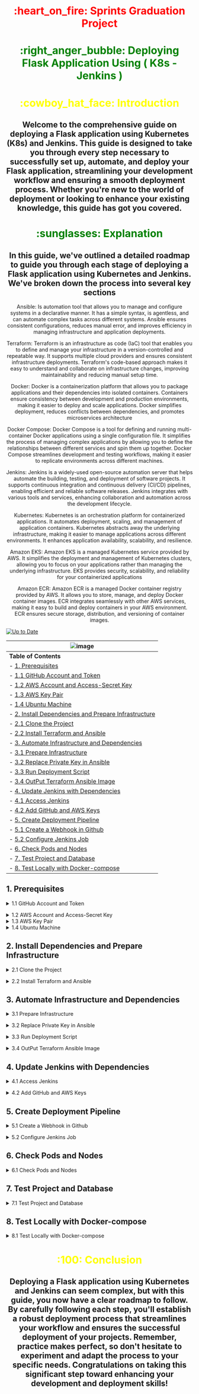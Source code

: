 <div align="center">
  <h1 style="color: red;"> :heart_on_fire: Sprints Graduation Project</h1>
</div>

<div align="center">
  <h1 style="color: green;"> :right_anger_bubble: Deploying Flask Application Using ( K8s - Jenkins )</h1>
</div>

<div align="center">
  <h1 style="color: yellow;"> :cowboy_hat_face: Introduction</h1>
  <h2>Welcome to the comprehensive guide on deploying a Flask application using Kubernetes (K8s) and Jenkins. This guide is designed to take you through every step necessary to successfully set up, automate, and deploy your Flask application, streamlining your development workflow and ensuring a smooth deployment process. Whether you're new to the world of deployment or looking to enhance your existing knowledge, this guide has got you covered.</h2>
</div>

<div align="center">
  <h1 style="color: green;"> :sunglasses: Explanation</h1>
  <h2>In this guide, we've outlined a detailed roadmap to guide you through each stage of deploying a Flask application using Kubernetes and Jenkins. We've broken down the process into several key sections</h2>
  
  <p>Ansible: Is automation tool that allows you to manage and configure systems in a declarative manner. It has a simple syntax, is agentless, and can automate complex tasks across different systems. Ansible ensures consistent configurations, reduces manual error, and improves efficiency in managing infrastructure and application deployments.</p>
  
<p>Terraform: Terraform is an infrastructure as code (IaC) tool that enables you to define and manage your infrastructure in a version-controlled and repeatable way. It supports multiple cloud providers and ensures consistent infrastructure deployments. Terraform's code-based approach makes it easy to understand and collaborate on infrastructure changes, improving maintainability and reducing manual setup time.</p>

<p>Docker: Docker is a containerization platform that allows you to package applications and their dependencies into isolated containers. Containers ensure consistency between development and production environments, making it easier to deploy and scale applications. Docker simplifies deployment, reduces conflicts between dependencies, and promotes microservices architecture</p>
  
<p>Docker Compose: Docker Compose is a tool for defining and running multi-container Docker applications using a single configuration file. It simplifies the process of managing complex applications by allowing you to define the relationships between different services and spin them up together. Docker Compose streamlines development and testing workflows, making it easier to replicate environments across different machines.</p>
  
<p>Jenkins: Jenkins is a widely-used open-source automation server that helps automate the building, testing, and deployment of software projects. It supports continuous integration and continuous delivery (CI/CD) pipelines, enabling efficient and reliable software releases. Jenkins integrates with various tools and services, enhancing collaboration and automation across the development lifecycle.</p>
  
<p>Kubernetes: Kubernetes is an orchestration platform for containerized applications. It automates deployment, scaling, and management of application containers. Kubernetes abstracts away the underlying infrastructure, making it easier to manage applications across different environments. It enhances application availability, scalability, and resilience.</p>
  
<p>Amazon EKS: Amazon EKS is a managed Kubernetes service provided by AWS. It simplifies the deployment and management of Kubernetes clusters, allowing you to focus on your applications rather than managing the underlying infrastructure. EKS provides security, scalability, and reliability for your containerized applications</p>
  
<p>Amazon ECR: Amazon ECR is a managed Docker container registry provided by AWS. It allows you to store, manage, and deploy Docker container images. ECR integrates seamlessly with other AWS services, making it easy to build and deploy containers in your AWS environment. ECR ensures secure storage, distribution, and versioning of container images.</p>
</div>

  [![Up to Date](https://github.com/ikatyang/emoji-cheat-sheet/workflows/Up%20to%20Date/badge.svg)](https://github.com/amrashraf-web/Project_App/actions)
  
| ![image](https://github.com/amrashraf-web/Project_App/assets/82893114/10f7ee88-fda2-40d5-82cb-b264e45a7016) | 
|---|
| **Table of Contents** |
| - [1. Prerequisites](#1-prerequisites) |
|   - [1.1 GitHub Account and Token](#11-github-account-and-token) |
|   - [1.2 AWS Account and Access-Secret Key](#12-aws-account-and-access-secret-key) |
|   - [1.3 AWS Key Pair](#13-aws-key-pair) |
|   - [1.4 Ubuntu Machine](#14-ubuntu-machine) |
| - [2. Install Dependencies and Prepare Infrastructure](#2-install-dependencies-and-prepare-infrastructure) |
|   - [2.1 Clone the Project](#21-clone-the-project) |
|   - [2.2 Install Terraform and Ansible](#22-install-terraform-and-ansible) |
| - [3. Automate Infrastructure and Dependencies](#3-automate-infrastructure-and-dependencies) |
|   - [3.1 Prepare Infrastructure](#31-prepare-infrastructure) |
|   - [3.2 Replace Private Key in Ansible](#32-replace-private-key-in-ansible) |
|   - [3.3 Run Deployment Script](#33-run-deployment-script) |
|   - [3.4 OutPut Terraform Ansible Image](#34-OutPut-Terraform-Ansible-Image) |
| - [4. Update Jenkins with Dependencies](#4-update-jenkins-with-dependencies) |
|   - [4.1 Access Jenkins](#41-access-jenkins) |
|   - [4.2 Add GitHub and AWS Keys](#42-add-github-and-aws-keys) |
| - [5. Create Deployment Pipeline](#5-create-deployment-pipeline) |
|   - [5.1 Create a Webhook in Github](#51-Create-a-Webhook-in-Github) |
|   - [5.2 Configure Jenkins Job](#52-configure-jenkins-job) |
| - [6. Check Pods and Nodes](#6-check-pods-and-nodes) |
| - [7. Test Project and Database](#7-test-project-and-database) |
| - [8. Test Locally with Docker-compose](#8-test-locally-with-docker-compose) |




## 1. Prerequisites
<details>
<summary><a name="11-github-account-and-token"></a>1.1 GitHub Account and Token</summary><br><b>

1. **Login to GitHub**: Log in to your GitHub account.
2. **Access Personal Access Tokens**: Go to your GitHub settings. Click on your profile picture in the top right corner, then select "Settings".
3. **Access Developer Settings**: In the left sidebar, under "Developer settings", click on "Personal access tokens".
4. **Generate New Token**: Click the "Generate new token Classic" button.
5. **Configure Token Permissions**: Give your token a meaningful name and select the necessary permissions. Be cautious not to grant more permissions than necessary.
6. **Select Scopes**: GitHub offers various scopes for different permissions. Choose the ones that align with your requirements.
7. **Generate Token**: After configuring permissions, click the "Generate token" button at the bottom of the page.
8. **Copy Token**: GitHub will generate a token for you. Copy this token and store it securely.
   
</b></details>
<details>
<summary><a name="12-aws-account-and-access-secret-key"></a>1.2 AWS Account and Access-Secret Key</summary><br><b>

1. **Login to AWS Console**: Log in to your AWS Management Console.
2. **Access IAM**: Go to the "Identity and Access Management (IAM)" service.
3. **Access Users**: In the IAM dashboard, select "Users" from the left sidebar.
4. **Add User**: Click the "Add user" button.
5. **User Details**: Provide a username for the new user. Select "Programmatic access" to generate access keys for API interactions.
6. **Set Permissions**: Choose between adding the user to a group with necessary permissions or attaching policies directly to the user.
7. **Generate Access Key**: After creating the user, generate an access key.
8. **Copy Token**: AWS will generate an access-secret key pair. Copy these keys and store them securely.
</b></details>

<details>
<summary><a name="13-aws-key-pair"></a>1.3 AWS Key Pair</summary><br><b>
  
1. **Login to AWS Console**: Log in to your AWS Management Console.
2. **Access EC2 Dashboard**: Go to the "EC2 Dashboard" from the services menu.
3. **Key Pairs**: In the EC2 dashboard, select "Key Pairs" from the left sidebar under the "Network & Security" section.
4. **Create Key Pair**: Click the "Create Key Pair" button.
5. **Key Pair Name**: Give your key pair a name. Choose "pem" format to generate a .pem file containing your private key.
6. **Create Key Pair**: Click the "Create Key Pair" button.
7. **Download Key Pair**: After creating the key pair, the private key will be automatically downloaded.
</b></details>

<details>
<summary><a name="14-ubuntu-machine"></a>1.4 Ubuntu Machine</summary><br><b>

  Ensure you have access to an Ubuntu machine.
</b></details>

## 2. Install Dependencies and Prepare Infrastructure

<details>
<summary><a name="21-clone-the-project"></a>2.1 Clone the Project</summary><br><b>

  1. **Clone Project**: Clone this project into your home directory with the provided command.
     ```
     cd ~
     git clone https://github.com/amrashraf-web/Project_App
     ```

</b></details>

<details>

<summary><a name="22-install-terraform-and-ansible"></a>2.2 Install Terraform and Ansible</summary><br><b>

  1. **Install Dependencies**: Navigate to the project folder and install Terraform and Ansible.
     ```
     cd ~/Project_App
     chmod +x Install_Terrafrom_Ansible.sh
     ./Install_Terrafrom_Ansible.sh
     ```

</b></details>


## 3. Automate Infrastructure and Dependencies

<details>
<summary><a name="31-prepare-infrastructure"></a>3.1 Prepare Infrastructure</summary><br><b>

  1. Configure Your Access-Secret key And Key Pair Name in Terraform and update necessary information.
     - ### Put Your Aws Access - Secret Key - Key Pair Name in file [values.auto.tfvars](https://github.com/amrashraf-web/Project_App/blob/master/Terraform_Files/values.auto.tfvars)
     
</b></details>

<details>
<summary><a name="32-replace-private-key-in-ansible"></a>3.2 Replace Private Key in Ansible</summary><br><b>

1. **Replace Private Key**: Replace your private key pair in Ansible configuration.
     - ### Put Your Aws Key Pair File (.pem) In This Folder [Ansible_Files](https://github.com/amrashraf-web/Project_App/blob/master/Ansible_Files)
       
     - ### Replace You Aws Key Pair in ansible_ssh_private_key_file in this file [inventory.ini](https://github.com/amrashraf-web/Project_App/blob/master/Ansible_Files/inventory.ini)

    - ### Put Your Your Access-Secret key In This File [main.yml](https://github.com/amrashraf-web/Project_App/blob/master/Ansible_Files/roles/Install_Aws/vars/main.yml)

</b></details>

<details>
<summary><a name="33-run-deployment-script"></a>3.3 Run Deployment Script</summary><br><b>

1. Navigate to the project folder and run the deployment script.
   ```
   cd ~/Project_App
   chmod +x Deploy.sh
   ./Deploy.sh
   ```
</b></details>

<details>
<summary><a name="34-OutPut-Terraform-Ansible-Image"></a>3.4 OutPut Terraform Ansible Image</summary><br><b>

  - Here Output Of Terraform Image
   
    ![image](https://github.com/amrashraf-web/Project_App/assets/82893114/6e762903-e52d-418b-8403-b4acb4d41fa1)

  - Here Output Of Ansible Image
   
    ![image](https://github.com/amrashraf-web/Project_App/assets/82893114/ad14539a-49d6-4d2d-87de-294942164a75)

</b></details>


## 4. Update Jenkins with Dependencies

<details>
<summary><a name="41-access-jenkins"></a>4.1 Access Jenkins</summary><br><b>

1. **Access Jenkins**: Access Jenkins using the provided URL in Last Image Mentioned Above and login with The Admin API token.
2. **Install Plugins**: Click "Install suggested plugins" and wait for the installation to finish.
3. **Create User**: Create a user with necessary information.
4. **Start Jenkins**: Click "Start Jenkins".

</b></details>

<details>
<summary><a name="42-add-github-and-aws-keys"></a>4.2 Add GitHub and AWS Keys</summary><br><b>

1. **Add GitHub and AWS Keys**:

   - GitHub Key:
     - Go to Manage Jenkins > Credentials > System > Global credentials (unrestricted) > Add credentials.
     - Use Username with password, scope Global.
     - Provide your GitHub username in username field and token in password field.
     - ID: github_key

   - AWS Key:
     - Go to Manage Jenkins > Credentials > System > Global credentials (unrestricted) > Add credentials.
     - Use Username with password, scope Global.
     - Provide your AWS Access Key in username field and Secret Key in password field.
     - ID: aws_key

</b></details>

## 5. Create Deployment Pipeline

<details>
<summary><a name="51-Create-a-Webhook-in-Github"></a>5.1 Create a Webhook in Github</summary><br><b>

1. Create a Webhook:

  - Go to your GitHub repository.
  - Click on "Settings" tab.
  - Click on "Webhooks" in the left sidebar.
  - Click the "Add webhook" button.

2. Configure the Webhook:

  - Payload URL: This is the URL of your Jenkins server's webhook endpoint. It usually looks like http://ip_server:8080/github-webhook/.
  - Content type: Set it to application/json.
  - Which events would you like to trigger this webhook?: Choose the events that should trigger the Jenkins build. Typically, you might select "Push events" for any code pushes to the repository.

  - Click the "Add webhook" button to save your webhook configuration.

![image](https://github.com/amrashraf-web/Project_App/assets/82893114/1f37f386-6247-4e92-9224-34519dbf1dd9)

</b></details>

<details>
<summary><a name="52-configure-jenkins-job"></a>5.2 Configure Jenkins Job</summary><br><b>

  1. - In Jenkins Page Click Create Job 
  2. - In Enter an item name Field Put Any Name For Pipeline
  3. - Choose Pipeline
  4. - Click Ok
  5. - in The Configure Page 
      - Check True For This Option : GitHub hook trigger for GITScm polling In Build Triggers
      - In Pipeline Choose Pipeline Script And Put Your Jenkins Code
        
         > [!IMPORTANT]
         > 
         > Make Sure That You Replaced My ECR repository with your ECR repository in JenkinsFile Code Line 5 [jenkinsfile](https://github.com/amrashraf-web/Project_App/blob/master/Jenkinsfile)
         
      - Click Save 
      - Now Click Build

</b></details>

## 6. Check Pods and Nodes

<details>
<summary><a name="6-check-pods-and-nodes">6.1 Check Pods and Nodes</a></summary><br><b>

![image](https://github.com/amrashraf-web/Project_App/assets/82893114/27be02d4-2874-495a-95a7-733afd2bb70c)

</b></details>

## 7. Test Project and Database

<details>
<summary><a name="7-test-project-and-database"></a>7.1 Test Project and Database</summary><br><b>


1. ![image](https://github.com/amrashraf-web/Project_App/assets/82893114/37a88674-401f-455d-a502-d483f51c5d20)

2. ![image](https://github.com/amrashraf-web/Project_App/assets/82893114/0cef5dc9-693d-4fb0-959a-f075211a3b90)

3. ![image](https://github.com/amrashraf-web/Project_App/assets/82893114/9ad65d47-ef50-4444-8f5b-51312b8d7130)

</b></details>

## 8. Test Locally with Docker-compose

<details>
<summary><a name="8-test-locally-with-docker-compose"></a>8.1 Test Locally with Docker-compose</summary><br><b>


![image](https://github.com/amrashraf-web/Project_App/assets/82893114/b0420d91-571b-4280-8ed9-94cbe11edbd0)

</b></details>

<div align="center">
  <h1 style="color: yellow;"> :100: Conclusion</h1>
  <h2>Deploying a Flask application using Kubernetes and Jenkins can seem complex, but with this guide, you now have a clear roadmap to follow. By carefully following each step, you'll establish a robust deployment process that streamlines your workflow and ensures the successful deployment of your projects. Remember, practice makes perfect, so don't hesitate to experiment and adapt the process to your specific needs. Congratulations on taking this significant step toward enhancing your development and deployment skills!</h2>
</div>
